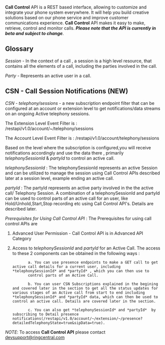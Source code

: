 **Call Control** API is a REST based interface, allowing to customize and integrate your phone system everywhere. It will help you build creative solutions based on our phone service and improve customer communications experience.
**Call Control** API makes it easy to make, retrieve, control and monitor calls.
***Please note that the API is currently in beta and subject to change***.

## Glossary
*Session* - In the context of a call , a session is a high level resource, that contains all the 	 elements of a call, including the parties involved in the call.

*Party*  - Represents an active user in a call.

## CSN - Call Session Notifications (NEW)

*CSN - telephony/sessions* - a new subscription endpoint filter that can be configured at an account or extension level to get notifications/data streams on an ongoing Active telephony sessions. 

The Extension Level Event Filter is : /restapi/v1.0/account/~/telephony/sessions

The Account Level Event Filter is : /restapi/v1.0/account/telephony/sessions

Based on the level where the subscription is configured,you will receive notifications accordingly and use the data there , primarily *telephonySessionId* & *partyId* to control an active call. 

*telephonySessionId* : The telephonySessionId represents an active Session and can be utilized to manage the session using Call Control APIs described later at a session level, example ending an active call.

*partyId* : The partyId represents an active party involved in the the active call/ Telephony Session. A combination of a telephonySessionId and partyId can be used to control parts of an active call for an user, like Hold/Unhold,Start,Stop recording etc using Call Control API's. Details are described later.

*Prerequisites for Using Call Control API* : The Prerequisites for using call control APIs are

                                             
1. Advanced User Permission - Call Control API is in Advanced API Category
2. Access to *telephonySessionId* and *partyId* for an Active Call. The access to these 2 components can be obtained in the following ways :

              a. You can use presence endpoints to make a GET call to get active call details for a current user, including *telephonySessionId* and *partyId* , which you can then use to
              control parts of an Active Call.

			  b. You can user CSN Subscriptions explained in the begining and covered later in the section to get all the status updates for various stages of an Active call from start to end including *telephonySessionId* and *partyId* data, which can then be used to control an active call. Details are covered later in the section.
			  
			  c. You can also get *telephonySessionId* and *partyId*  by subscribing to Detail presence notifications(/restapi/v1.0/account/~/extension/~/presence?detailedTelephonyState=true&sipData=true).

*NOTE*: To access **Call Control API** please contact devsupport@ringcentral.com